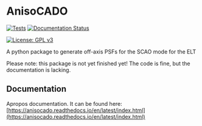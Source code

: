 # AnisoCADO

[![Tests](https://github.com/AstarVienna/AnisoCADO/actions/workflows/tests.yml/badge.svg)](https://github.com/AstarVienna/AnisoCADO/actions/workflows/tests.yml)
[![Documentation Status](https://readthedocs.org/projects/anisocado/badge/?version=latest)](https://anisocado.readthedocs.io/en/latest/?badge=latest)

[![License: GPL v3](https://img.shields.io/badge/License-GPLv3-blue.svg)](https://www.gnu.org/licenses/gpl-3.0)


A python package to generate off-axis PSFs for the SCAO mode for the ELT

Please note: this package is not yet finished yet! The code is fine, but the 
documentation is lacking.

## Documentation

Apropos documentation. It can be found here:
[https://anisocado.readthedocs.io/en/latest/index.html](https://anisocado.readthedocs.io/en/latest/index.html)
